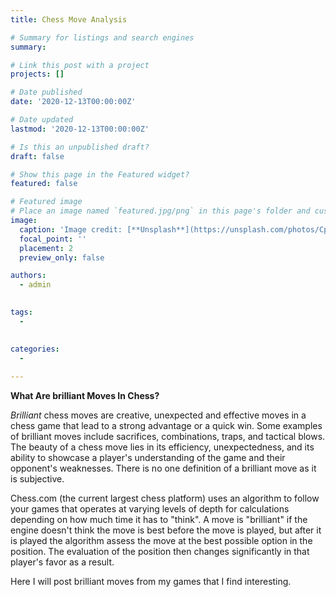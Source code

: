 ```yaml
---
title: Chess Move Analysis

# Summary for listings and search engines
summary: 

# Link this post with a project
projects: []

# Date published
date: '2020-12-13T00:00:00Z'

# Date updated
lastmod: '2020-12-13T00:00:00Z'

# Is this an unpublished draft?
draft: false

# Show this page in the Featured widget?
featured: false

# Featured image
# Place an image named `featured.jpg/png` in this page's folder and customize its options here.
image:
  caption: 'Image credit: [**Unsplash**](https://unsplash.com/photos/CpkOjOcXdUY)'
  focal_point: ''
  placement: 2
  preview_only: false

authors:
  - admin
  

tags:
  - 
  

categories:
  - 
  
---
```

**What Are brilliant Moves In Chess?**


_Brilliant_ chess moves are creative, unexpected and effective moves in a chess game that lead to a strong advantage or a quick win. Some examples of brilliant moves include sacrifices, combinations, traps, and tactical blows. The beauty of a chess move lies in its efficiency, unexpectedness, and its ability to showcase a player's understanding of the game and their opponent's weaknesses. There is no one definition of a brilliant move as it is subjective.

Chess.com (the current largest chess platform) uses an algorithm to follow your games that operates at varying levels of depth for calculations depending on how much time it has to "think". A move is "brilliant" if the engine doesn't think the move is best before the move is played, but after it is played the algorithm assess the move at the best possible option in the position. The evaluation of the position then changes significantly in that player's favor as a result.

Here I will post brilliant moves from my games that I find interesting.



